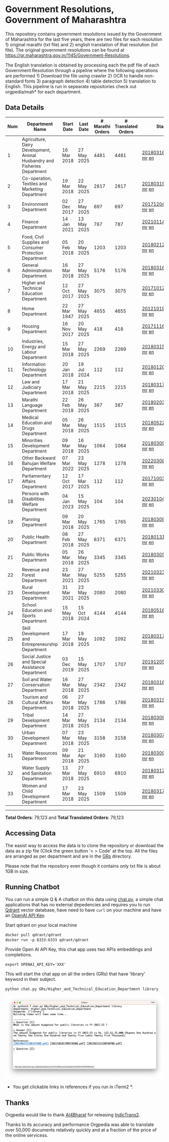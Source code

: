 # Government Resolutions, Government of Maharashtra

This repository contains government resolutions issued by the Government of Maharashtra for the last five years, there are two files for each resolution 1) original marathi (txt file) and 2) english translation of that resolution (txt file). The original government resolutions can be found at https://gr.maharashtra.gov.in/1145/Government-Resolutions.

The English translation is obtained by processing each the pdf file of each Government Resolution through a pipeline where the following operations are performed 1) Download the file using crawler 2) OCR to handle non-standard fonts 3) paragraph detection 4) table  detection 5) translation to English. This pipeline is run in sepearate repositories check out orgpedia/mah* for each department.


## Data Details

| Num | Department Name | Start Date | Last Date | # Marathi Orders | # Translated Orders | Starting Order | Last Order |
| --- | --------------- | ---------- | --------- | ---------------- | ------------------- | -------------- | ---------- |
| 1 | Agriculture, Dairy Development, Animal Husbandry and Fisheries Department | 16 Mar 2018 | 27 May 2025 | 4481 | 4481 | [201803161624182101.pdf](https://gr.maharashtra.gov.in/Site/Upload/Government%20Resolutions/English/201803161624182101.pdf) [mr](GRs/Agriculture,_Dairy_Development,_Animal_Husbandry_and_Fisheries_Department/201803161624182101.pdf.mr.txt) [en](GRs/Agriculture,_Dairy_Development,_Animal_Husbandry_and_Fisheries_Department/201803161624182101.pdf.en.txt) | [202505271538318901.pdf](https://gr.maharashtra.gov.in/Site/Upload/Government%20Resolutions/English/202505271538318901.pdf) [mr](GRs/Agriculture,_Dairy_Development,_Animal_Husbandry_and_Fisheries_Department/202505271538318901.pdf.mr.txt) [en](GRs/Agriculture,_Dairy_Development,_Animal_Husbandry_and_Fisheries_Department/202505271538318901.pdf.en.txt) |
| 2 | Co-operation, Textiles and Marketing Department | 19 Mar 2018 | 22 May 2025 | 2817 | 2817 | [201803191257576702.pdf](https://gr.maharashtra.gov.in/Site/Upload/Government%20Resolutions/English/201803191257576702.pdf) [mr](GRs/Co-operation,_Textiles_and_Marketing_Department/201803191257576702.pdf.mr.txt) [en](GRs/Co-operation,_Textiles_and_Marketing_Department/201803191257576702.pdf.en.txt) | [202505221213522802.pdf](https://gr.maharashtra.gov.in/Site/Upload/Government%20Resolutions/English/202505221213522802.pdf) [mr](GRs/Co-operation,_Textiles_and_Marketing_Department/202505221213522802.pdf.mr.txt) [en](GRs/Co-operation,_Textiles_and_Marketing_Department/202505221213522802.pdf.en.txt) |
| 3 | Environment Department | 02 Dec 2017 | 27 May 2025 | 697 | 697 | [201712041147216904.pdf](https://gr.maharashtra.gov.in/Site/Upload/Government%20Resolutions/English/201712041147216904.pdf) [mr](GRs/Environment_Department/201712041147216904.pdf.mr.txt) [en](GRs/Environment_Department/201712041147216904.pdf.en.txt) | [202505271529034804.pdf](https://gr.maharashtra.gov.in/Site/Upload/Government%20Resolutions/English/202505271529034804.pdf) [mr](GRs/Environment_Department/202505271529034804.pdf.mr.txt) [en](GRs/Environment_Department/202505271529034804.pdf.en.txt) |
| 4 | Finance Department | 14 Jan 2021 | 13 May 2025 | 787 | 787 | [202101141237329905.pdf](https://gr.maharashtra.gov.in/Site/Upload/Government%20Resolutions/English/202101141237329905.pdf) [mr](GRs/Finance_Department/202101141237329905.pdf.mr.txt) [en](GRs/Finance_Department/202101141237329905.pdf.en.txt) | [20250513111920033605.pdf](https://gr.maharashtra.gov.in/assets/public/20250513111920033605.pdf) [mr](GRs/Finance_Department/20250513111920033605.pdf.mr.txt) [en](GRs/Finance_Department/20250513111920033605.pdf.en.txt) |
| 5 | Food, Civil Supplies and Consumer Protection Department | 05 Feb 2018 | 20 May 2025 | 1203 | 1203 | [201802121244545806.pdf](https://gr.maharashtra.gov.in/Site/Upload/Government%20Resolutions/English/201802121244545806.pdf) [mr](GRs/Food,_Civil_Supplies_and_Consumer_Protection_Department/201802121244545806.pdf.mr.txt) [en](GRs/Food,_Civil_Supplies_and_Consumer_Protection_Department/201802121244545806.pdf.en.txt) | [202505201146313206.pdf](https://gr.maharashtra.gov.in/Site/Upload/Government%20Resolutions/English/202505201146313206.pdf) [mr](GRs/Food,_Civil_Supplies_and_Consumer_Protection_Department/202505201146313206.pdf.mr.txt) [en](GRs/Food,_Civil_Supplies_and_Consumer_Protection_Department/202505201146313206.pdf.en.txt) |
| 6 | General Administration Department | 16 Mar 2018 | 27 May 2025 | 5176 | 5176 | [201803161224022707.pdf](https://gr.maharashtra.gov.in/Site/Upload/Government%20Resolutions/English/201803161224022707.pdf) [mr](GRs/General_Administration_Department/201803161224022707.pdf.mr.txt) [en](GRs/General_Administration_Department/201803161224022707.pdf.en.txt) | [202505271229495807.pdf](https://gr.maharashtra.gov.in/Site/Upload/Government%20Resolutions/English/202505271229495807.pdf) [mr](GRs/General_Administration_Department/202505271229495807.pdf.mr.txt) [en](GRs/General_Administration_Department/202505271229495807.pdf.en.txt) |
| 7 | Higher and Technical Education Department | 12 Oct 2017 | 27 May 2025 | 3075 | 3075 | [201710121514029708.pdf](https://gr.maharashtra.gov.in/Site/Upload/Government%20Resolutions/English/201710121514029708.pdf) [mr](GRs/Higher_and_Technical_Education_Department/201710121514029708.pdf.mr.txt) [en](GRs/Higher_and_Technical_Education_Department/201710121514029708.pdf.en.txt) | [202505271140171908.pdf](https://gr.maharashtra.gov.in/Site/Upload/Government%20Resolutions/English/202505271140171908.pdf) [mr](GRs/Higher_and_Technical_Education_Department/202505271140171908.pdf.mr.txt) [en](GRs/Higher_and_Technical_Education_Department/202505271140171908.pdf.en.txt) |
| 8 | Home Department | 22 Mar 1947 | 27 May 2025 | 4655 | 4655 | [201210191648552129.pdf](https://gr.maharashtra.gov.in/Site/Upload/Government%20Resolutions/English/201210191648552129.pdf) [mr](GRs/Home_Department/201210191648552129.pdf.mr.txt) [en](GRs/Home_Department/201210191648552129.pdf.en.txt) | [202505271600214629.pdf](https://gr.maharashtra.gov.in/Site/Upload/Government%20Resolutions/English/202505271600214629.pdf) [mr](GRs/Home_Department/202505271600214629.pdf.mr.txt) [en](GRs/Home_Department/202505271600214629.pdf.en.txt) |
| 9 | Housing Department | 16 Nov 2017 | 20 May 2025 | 418 | 418 | [201711161447076609.pdf](https://gr.maharashtra.gov.in/Site/Upload/Government%20Resolutions/English/201711161447076609.pdf) [mr](GRs/Housing_Department/201711161447076609.pdf.mr.txt) [en](GRs/Housing_Department/201711161447076609.pdf.en.txt) | [202505201159345309.pdf](https://gr.maharashtra.gov.in/Site/Upload/Government%20Resolutions/English/202505201159345309.pdf) [mr](GRs/Housing_Department/202505201159345309.pdf.mr.txt) [en](GRs/Housing_Department/202505201159345309.pdf.en.txt) |
| 10 | Industries, Energy and Labour Department | 15 Mar 2018 | 27 May 2025 | 2269 | 2269 | [201803151204055010.pdf](https://gr.maharashtra.gov.in/Site/Upload/Government%20Resolutions/English/201803151204055010.pdf) [mr](GRs/Industries,_Energy_and_Labour_Department/201803151204055010.pdf.mr.txt) [en](GRs/Industries,_Energy_and_Labour_Department/201803151204055010.pdf.en.txt) | [202505271123198910.pdf](https://gr.maharashtra.gov.in/Site/Upload/Government%20Resolutions/English/202505271123198910.pdf) [mr](GRs/Industries,_Energy_and_Labour_Department/202505271123198910.pdf.mr.txt) [en](GRs/Industries,_Energy_and_Labour_Department/202505271123198910.pdf.en.txt) |
| 11 | Information Technology Department | 20 Jan 2018 | 19 Jul 2024 | 112 | 112 | [201801201843024511.pdf](https://gr.maharashtra.gov.in/Site/Upload/Government%20Resolutions/English/201801201843024511.pdf) [mr](GRs/Information_Technology_Department/201801201843024511.pdf.mr.txt) [en](GRs/Information_Technology_Department/201801201843024511.pdf.en.txt) | [202407191742379111.pdf](https://gr.maharashtra.gov.in/Site/Upload/Government%20Resolutions/English/202407191742379111.pdf) [mr](GRs/Information_Technology_Department/202407191742379111.pdf.mr.txt) [en](GRs/Information_Technology_Department/202407191742379111.pdf.en.txt) |
| 12 | Law and Judiciary Department | 17 Mar 2018 | 21 May 2025 | 2215 | 2215 | [201803171129290212.pdf](https://gr.maharashtra.gov.in/Site/Upload/Government%20Resolutions/English/201803171129290212.pdf) [mr](GRs/Law_and_Judiciary_Department/201803171129290212.pdf.mr.txt) [en](GRs/Law_and_Judiciary_Department/201803171129290212.pdf.en.txt) | [202505211234424712.pdf](https://gr.maharashtra.gov.in/Site/Upload/Government%20Resolutions/English/202505211234424712.pdf) [mr](GRs/Law_and_Judiciary_Department/202505211234424712.pdf.mr.txt) [en](GRs/Law_and_Judiciary_Department/202505211234424712.pdf.en.txt) |
| 13 | Marathi Language Department | 22 Feb 2018 | 26 May 2025 | 387 | 387 | [201802031549154233.pdf](https://gr.maharashtra.gov.in/Site/Upload/Government%20Resolutions/English/201802031549154233.pdf) [mr](GRs/Marathi_Language_Department/201802031549154233.pdf.mr.txt) [en](GRs/Marathi_Language_Department/201802031549154233.pdf.en.txt) | [202505261312427133.pdf](https://gr.maharashtra.gov.in/Site/Upload/Government%20Resolutions/English/202505261312427133.pdf) [mr](GRs/Marathi_Language_Department/202505261312427133.pdf.mr.txt) [en](GRs/Marathi_Language_Department/202505261312427133.pdf.en.txt) |
| 14 | Medical Education and Drugs Department | 05 Mar 2018 | 26 May 2025 | 1515 | 1515 | [201805221424292513.pdf](https://gr.maharashtra.gov.in/Site/Upload/Government%20Resolutions/English/201805221424292513.pdf) [mr](GRs/Medical_Education_and_Drugs_Department/201805221424292513.pdf.mr.txt) [en](GRs/Medical_Education_and_Drugs_Department/201805221424292513.pdf.en.txt) | [202505261454341113.pdf](https://gr.maharashtra.gov.in/Site/Upload/Government%20Resolutions/English/202505261454341113.pdf) [mr](GRs/Medical_Education_and_Drugs_Department/202505261454341113.pdf.mr.txt) [en](GRs/Medical_Education_and_Drugs_Department/202505261454341113.pdf.en.txt) |
| 15 | Minorities Development Department | 09 Mar 2018 | 16 May 2025 | 1064 | 1064 | [201803091218355314.pdf](https://gr.maharashtra.gov.in/Site/Upload/Government%20Resolutions/English/201803091218355314.pdf) [mr](GRs/Minorities_Development_Department/201803091218355314.pdf.mr.txt) [en](GRs/Minorities_Development_Department/201803091218355314.pdf.en.txt) | [202505161719264314.pdf](https://gr.maharashtra.gov.in/Site/Upload/Government%20Resolutions/English/202505161719264314.pdf) [mr](GRs/Minorities_Development_Department/202505161719264314.pdf.mr.txt) [en](GRs/Minorities_Development_Department/202505161719264314.pdf.en.txt) |
| 16 | Other Backward Bahujan Welfare Department | 07 Mar 2022 | 23 May 2025 | 1278 | 1278 | [202203081752439334.pdf](https://gr.maharashtra.gov.in/Site/Upload/Government%20Resolutions/English/202203081752439334.pdf) [mr](GRs/Other_Backward_Bahujan_Welfare_Department/202203081752439334.pdf.mr.txt) [en](GRs/Other_Backward_Bahujan_Welfare_Department/202203081752439334.pdf.en.txt) | [202505231725008134.pdf](https://gr.maharashtra.gov.in/Site/Upload/Government%20Resolutions/English/202505231725008134.pdf) [mr](GRs/Other_Backward_Bahujan_Welfare_Department/202505231725008134.pdf.mr.txt) [en](GRs/Other_Backward_Bahujan_Welfare_Department/202505231725008134.pdf.en.txt) |
| 17 | Parliamentary Affairs Department | 12 Oct 2017 | 17 Mar 2025 | 112 | 112 | [201710031642378615.pdf](https://gr.maharashtra.gov.in/Site/Upload/Government%20Resolutions/English/201710031642378615.pdf) [mr](GRs/Parliamentary_Affairs_Department/201710031642378615.pdf.mr.txt) [en](GRs/Parliamentary_Affairs_Department/201710031642378615.pdf.en.txt) | [202503171104518215.pdf](https://gr.maharashtra.gov.in/Site/Upload/Government%20Resolutions/English/202503171104518215.pdf) [mr](GRs/Parliamentary_Affairs_Department/202503171104518215.pdf.mr.txt) [en](GRs/Parliamentary_Affairs_Department/202503171104518215.pdf.en.txt) |
| 18 | Persons with Disabilities Welfare Department | 04 Jan 2023 | 15 May 2025 | 104 | 104 | [202301041906309635.pdf](https://gr.maharashtra.gov.in/Site/Upload/Government%20Resolutions/English/202301041906309635.pdf) [mr](GRs/Persons_with_Disabilities_Welfare_Department/202301041906309635.pdf.mr.txt) [en](GRs/Persons_with_Disabilities_Welfare_Department/202301041906309635.pdf.en.txt) | [202505151243498535.pdf](https://gr.maharashtra.gov.in/Site/Upload/Government%20Resolutions/English/202505151243498535.pdf) [mr](GRs/Persons_with_Disabilities_Welfare_Department/202505151243498535.pdf.mr.txt) [en](GRs/Persons_with_Disabilities_Welfare_Department/202505151243498535.pdf.en.txt) |
| 19 | Planning Department | 09 Mar 2018 | 20 May 2025 | 1765 | 1765 | [201803091441032716.pdf](https://gr.maharashtra.gov.in/Site/Upload/Government%20Resolutions/English/201803091441032716.pdf) [mr](GRs/Planning_Department/201803091441032716.pdf.mr.txt) [en](GRs/Planning_Department/201803091441032716.pdf.en.txt) | [202505201544381616.pdf](https://gr.maharashtra.gov.in/Site/Upload/Government%20Resolutions/English/202505201544381616.pdf) [mr](GRs/Planning_Department/202505201544381616.pdf.mr.txt) [en](GRs/Planning_Department/202505201544381616.pdf.en.txt) |
| 20 | Public Health Department | 08 Feb 2018 | 27 May 2025 | 6371 | 6371 | [201801311722275417.pdf](https://gr.maharashtra.gov.in/Site/Upload/Government%20Resolutions/English/201801311722275417.pdf) [mr](GRs/Public_Health_Department/201801311722275417.pdf.mr.txt) [en](GRs/Public_Health_Department/201801311722275417.pdf.en.txt) | [202505271658196017.pdf](https://gr.maharashtra.gov.in/Site/Upload/Government%20Resolutions/English/202505271658196017.pdf) [mr](GRs/Public_Health_Department/202505271658196017.pdf.mr.txt) [en](GRs/Public_Health_Department/202505271658196017.pdf.en.txt) |
| 21 | Public Works Department | 05 Mar 2018 | 26 May 2025 | 3345 | 3345 | [201803051515468118.pdf](https://gr.maharashtra.gov.in/Site/Upload/Government%20Resolutions/English/201803051515468118.pdf) [mr](GRs/Public_Works_Department/201803051515468118.pdf.mr.txt) [en](GRs/Public_Works_Department/201803051515468118.pdf.en.txt) | [202505261309396618.pdf](https://gr.maharashtra.gov.in/Site/Upload/Government%20Resolutions/English/202505261309396618.pdf) [mr](GRs/Public_Works_Department/202505261309396618.pdf.mr.txt) [en](GRs/Public_Works_Department/202505261309396618.pdf.en.txt) |
| 22 | Revenue and Forest Department | 23 Mar 2021 | 27 May 2025 | 5255 | 5255 | [202103231328393119.pdf](https://gr.maharashtra.gov.in/Site/Upload/Government%20Resolutions/English/202103231328393119.pdf) [mr](GRs/Revenue_and_Forest_Department/202103231328393119.pdf.mr.txt) [en](GRs/Revenue_and_Forest_Department/202103231328393119.pdf.en.txt) | [202505271718236219.pdf](https://gr.maharashtra.gov.in/Site/Upload/Government%20Resolutions/English/202505271718236219.pdf) [mr](GRs/Revenue_and_Forest_Department/202505271718236219.pdf.mr.txt) [en](GRs/Revenue_and_Forest_Department/202505271718236219.pdf.en.txt) |
| 23 | Rural Development Department | 31 Mar 2021 | 23 May 2025 | 2080 | 2080 | [202103301021181120.pdf](https://gr.maharashtra.gov.in/Site/Upload/Government%20Resolutions/English/202103301021181120.pdf) [mr](GRs/Rural_Development_Department/202103301021181120.pdf.mr.txt) [en](GRs/Rural_Development_Department/202103301021181120.pdf.en.txt) | [202505231734215920.pdf](https://gr.maharashtra.gov.in/Site/Upload/Government%20Resolutions/English/202505231734215920.pdf) [mr](GRs/Rural_Development_Department/202505231734215920.pdf.mr.txt) [en](GRs/Rural_Development_Department/202505231734215920.pdf.en.txt) |
| 24 | School Education and Sports Department | 15 May 2018 | 15 Oct 2024 | 4144 | 4144 | [201805161114241221.pdf](https://gr.maharashtra.gov.in/Site/Upload/Government%20Resolutions/English/201805161114241221.pdf) [mr](GRs/School_Education_and_Sports_Department/201805161114241221.pdf.mr.txt) [en](GRs/School_Education_and_Sports_Department/201805161114241221.pdf.en.txt) | [202410152127537021.pdf](https://gr.maharashtra.gov.in/Site/Upload/Government%20Resolutions/English/202410152127537021.pdf) [mr](GRs/School_Education_and_Sports_Department/202410152127537021.pdf.mr.txt) [en](GRs/School_Education_and_Sports_Department/202410152127537021.pdf.en.txt) |
| 25 | Skill Development and Entrepreneurship Department | 17 Mar 2018 | 19 May 2025 | 1092 | 1092 | [201803171322099003.pdf](https://gr.maharashtra.gov.in/Site/Upload/Government%20Resolutions/English/201803171322099003.pdf) [mr](GRs/Skill_Development_and_Entrepreneurship_Department/201803171322099003.pdf.mr.txt) [en](GRs/Skill_Development_and_Entrepreneurship_Department/201803171322099003.pdf.en.txt) | [202505191510193203.pdf](https://gr.maharashtra.gov.in/Site/Upload/Government%20Resolutions/English/202505191510193203.pdf) [mr](GRs/Skill_Development_and_Entrepreneurship_Department/202505191510193203.pdf.mr.txt) [en](GRs/Skill_Development_and_Entrepreneurship_Department/202505191510193203.pdf.en.txt) |
| 26 | Social Justice and Special Assistance Department | 03 Dec 2019 | 15 May 2025 | 1707 | 1707 | [201912051107011622.pdf](https://gr.maharashtra.gov.in/Site/Upload/Government%20Resolutions/English/201912051107011622.pdf) [mr](GRs/Social_Justice_and_Special_Assistance_Department/201912051107011622.pdf.mr.txt) [en](GRs/Social_Justice_and_Special_Assistance_Department/201912051107011622.pdf.en.txt) | [202505151500139022.pdf](https://gr.maharashtra.gov.in/Site/Upload/Government%20Resolutions/English/202505151500139022.pdf) [mr](GRs/Social_Justice_and_Special_Assistance_Department/202505151500139022.pdf.mr.txt) [en](GRs/Social_Justice_and_Special_Assistance_Department/202505151500139022.pdf.en.txt) |
| 27 | Soil and Water Conservation Department | 16 Mar 2018 | 27 May 2025 | 2342 | 2342 | [201803161247582426.pdf](https://gr.maharashtra.gov.in/Site/Upload/Government%20Resolutions/English/201803161247582426.pdf) [mr](GRs/Soil_and_Water_Conservation_Department/201803161247582426.pdf.mr.txt) [en](GRs/Soil_and_Water_Conservation_Department/201803161247582426.pdf.en.txt) | [202505271506383926.pdf](https://gr.maharashtra.gov.in/Site/Upload/Government%20Resolutions/English/202505271506383926.pdf) [mr](GRs/Soil_and_Water_Conservation_Department/202505271506383926.pdf.mr.txt) [en](GRs/Soil_and_Water_Conservation_Department/202505271506383926.pdf.en.txt) |
| 28 | Tourism and Cultural Affairs Department | 06 Mar 2018 | 27 May 2025 | 1786 | 1786 | [201803151055091823.pdf](https://gr.maharashtra.gov.in/Site/Upload/Government%20Resolutions/English/201803151055091823.pdf) [mr](GRs/Tourism_and_Cultural_Affairs_Department/201803151055091823.pdf.mr.txt) [en](GRs/Tourism_and_Cultural_Affairs_Department/201803151055091823.pdf.en.txt) | [202505271314566823.pdf](https://gr.maharashtra.gov.in/Site/Upload/Government%20Resolutions/English/202505271314566823.pdf) [mr](GRs/Tourism_and_Cultural_Affairs_Department/202505271314566823.pdf.mr.txt) [en](GRs/Tourism_and_Cultural_Affairs_Department/202505271314566823.pdf.en.txt) |
| 29 | Tribal Development Department | 14 Mar 2018 | 27 May 2025 | 2134 | 2134 | [201803091105184924.pdf](https://gr.maharashtra.gov.in/Site/Upload/Government%20Resolutions/English/201803091105184924.pdf) [mr](GRs/Tribal_Development_Department/201803091105184924.pdf.mr.txt) [en](GRs/Tribal_Development_Department/201803091105184924.pdf.en.txt) | [202505271701012624.pdf](https://gr.maharashtra.gov.in/Site/Upload/Government%20Resolutions/English/202505271701012624.pdf) [mr](GRs/Tribal_Development_Department/202505271701012624.pdf.mr.txt) [en](GRs/Tribal_Development_Department/202505271701012624.pdf.en.txt) |
| 30 | Urban Development Department | 07 Mar 2018 | 23 May 2025 | 3158 | 3158 | [201803071203178325.pdf](https://gr.maharashtra.gov.in/Site/Upload/Government%20Resolutions/English/201803071203178325.pdf) [mr](GRs/Urban_Development_Department/201803071203178325.pdf.mr.txt) [en](GRs/Urban_Development_Department/201803071203178325.pdf.en.txt) | [202505231554119125.pdf](https://gr.maharashtra.gov.in/Site/Upload/Government%20Resolutions/English/202505231554119125.pdf) [mr](GRs/Urban_Development_Department/202505231554119125.pdf.mr.txt) [en](GRs/Urban_Development_Department/202505231554119125.pdf.en.txt) |
| 31 | Water Resources Department | 09 Mar 2018 | 21 Apr 2025 | 3160 | 3160 | [201803091034435527.pdf](https://gr.maharashtra.gov.in/Site/Upload/Government%20Resolutions/English/201803091034435527.pdf) [mr](GRs/Water_Resources_Department/201803091034435527.pdf.mr.txt) [en](GRs/Water_Resources_Department/201803091034435527.pdf.en.txt) | [202504211805594127.pdf](https://gr.maharashtra.gov.in/Site/Upload/Government%20Resolutions/English/202504211805594127.pdf) [mr](GRs/Water_Resources_Department/202504211805594127.pdf.mr.txt) [en](GRs/Water_Resources_Department/202504211805594127.pdf.en.txt) |
| 32 | Water Supply and Sanitation Department | 13 Mar 2018 | 27 May 2025 | 6910 | 6910 | [201803121414108428.pdf](https://gr.maharashtra.gov.in/Site/Upload/Government%20Resolutions/English/201803121414108428.pdf) [mr](GRs/Water_Supply_and_Sanitation_Department/201803121414108428.pdf.mr.txt) [en](GRs/Water_Supply_and_Sanitation_Department/201803121414108428.pdf.en.txt) | [202505271459020728.pdf](https://gr.maharashtra.gov.in/Site/Upload/Government%20Resolutions/English/202505271459020728.pdf) [mr](GRs/Water_Supply_and_Sanitation_Department/202505271459020728.pdf.mr.txt) [en](GRs/Water_Supply_and_Sanitation_Department/202505271459020728.pdf.en.txt) |
| 33 | Women and Child Development Department | 17 Mar 2018 | 23 May 2025 | 1509 | 1509 | [201803171539444330.pdf](https://gr.maharashtra.gov.in/Site/Upload/Government%20Resolutions/English/201803171539444330.pdf) [mr](GRs/Women_and_Child_Development_Department/201803171539444330.pdf.mr.txt) [en](GRs/Women_and_Child_Development_Department/201803171539444330.pdf.en.txt) | [202505231430038030.pdf](https://gr.maharashtra.gov.in/Site/Upload/Government%20Resolutions/English/202505231430038030.pdf) [mr](GRs/Women_and_Child_Development_Department/202505231430038030.pdf.mr.txt) [en](GRs/Women_and_Child_Development_Department/202505231430038030.pdf.en.txt) |
----------------------------------------------------------------------------------------------------

**Total Orders**: 79,123 and **Total Translated Orders**: 79,123
## Accessing Data

The easist way to access the data is to clone the repository or download the data as a zip file (Click the green button '< > Code' at the top. All the files are arranged as per department and are in the [GRs](GRs) directory.

Please note that the repository even though it contains only txt file is about 1GB in size.

## Running Chatbot

You can run a simple Q & A chatbot on this data using [chat.py](chat.py), a simple chat applications that has no external depedencies and requires you to run [Qdrant](https://qdrant.tech/) vector database, have need to have `curl` on your machine and have an [OpenAI API Key](https://help.openai.com/en/articles/4936850-where-do-i-find-my-secret-api-key).

Start qdrant on your local machine
```shell
docker pull qdrant/qdrant
docker run -p 6333:6333 qdrant/qdrant
```

Provide Open AI API Key, this chat app uses two APIs embeddings and completions.
```shell
export OPENAI_API_KEY='XXX'
```

This will start the chat app on all the orders (GRs) that have 'library' keyword in their subject.

```shell
python chat.py GRs/Higher_and_Technical_Education_Department library
```

![screenshot of running chat.py](screenshot.png)

* You get clickable links in references if you run in iTerm2 *.

## Thanks

Orgpedia would like to thank [AI4Bharat](https://ai4bharat.iitm.ac.in/) for releasing [IndicTrans2](https://github.com/AI4Bharat/IndicTrans2).

Thanks to its accuracy and performance Orgpedia was able to translate over 50,000 documents relatively quickly and at a fraction of the price of the online servicess.

